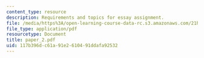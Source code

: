 ```yaml
---
content_type: resource
description: Requirements and topics for essay assignment.
file: /media/https%3A/open-learning-course-data-rc.s3.amazonaws.com/21h-311-the-renaissance-1300-1600-fall-2004/117b396dc61a91e2610491ddafa92532_paper_2.pdf
file_type: application/pdf
resourcetype: Document
title: paper_2.pdf
uid: 117b396d-c61a-91e2-6104-91ddafa92532
---
```

